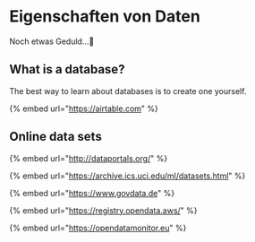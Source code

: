 # Eigenschaften von Daten

Noch etwas Geduld...👷 

## What is a database?

The best way to learn about databases is to create one yourself.

{% embed url="https://airtable.com" %}

## Online data sets

{% embed url="http://dataportals.org/" %}

{% embed url="https://archive.ics.uci.edu/ml/datasets.html" %}

{% embed url="https://www.govdata.de" %}

{% embed url="https://registry.opendata.aws/" %}

{% embed url="https://opendatamonitor.eu" %}



